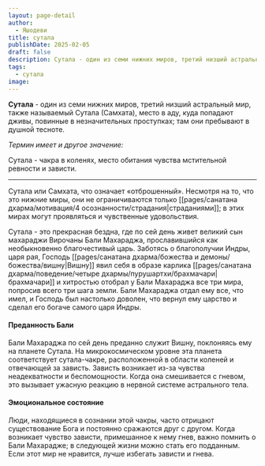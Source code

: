```yaml
---
layout: page-detail
author:
  - Яшодеви
title: сутала
publishDate: 2025-02-05
draft: false
description: Сутала - один из семи нижних миров, третий низший астральный мир, также называемый Сутала (Самхата), место в аду, куда попадают дживы, повинные в незначительных проступках; там они пребывают в душной тесноте. Самхата связаны с чакрой в коленях, это место обитания чувства мстительной ревности и зависти.
tags:
  - сутала
image:
---
```

**Сутала** - один из семи нижних миров, третий низший астральный мир, также называемый Сутала (Самхата), место в аду, куда попадают дживы, повинные в незначительных проступках; там они пребывают в душной тесноте. 

*Термин имеет и другое значение:*

Сутала - чакра в коленях, место обитания чувства мстительной ревности и зависти.

---
Сутала или Самхата, что означает «отброшенный». Несмотря на то, что это нижние миры, они не ограничиваются только [[pages/санатана дхарма/мотивация/4 осознанности/страдания|страданиями]]; в этих мирах могут проявляться и чувственные удовольствия.

Сутала - это прекрасная бездна, где по сей день живет великий сын махараджи Вирочаны Бали Махараджа, прославившийся как необыкновенно благочестивый царь. Заботясь о благополучии Индры, царя рая, Господь [[pages/санатана дхарма/божества и демоны/божества/вишну|Вишну]] явил себя в образе карлика [[pages/санатана дхарма/поведение/четыре дхармы/пурушартхи/брахмачари|брахмачари]] и хитростью отобрал у Бали Махараджа все три мира, попросив всего три шага земли. Бали Махараджа отдал ему все, что имел, и Господь был настолько доволен, что вернул ему царство и сделал его богаче самого царя Индры.

#### Преданность Бали
Бали Махараджа по сей день преданно служит Вишну, поклоняясь ему на планете Сутала. На микрокосмическом уровне эта планета соответствует сутала-чакре, расположенной в области коленей и отвечающей за зависть. Зависть возникает из-за чувства неадекватности и беспомощности. Когда она смешивается с гневом, это вызывает ужасную реакцию в нервной системе астрального тела.

#### Эмоциональное состояние
Люди, находящиеся в сознании этой чакры, часто отрицают существование Бога и постоянно сражаются друг с другом. Когда возникает чувство зависти, примешанное к нему гнев, важно помнить о Бали Махарадже; в следующей жизни можно стать его подданным. Если этот мир не нравится, лучше избегать зависти и гнева.